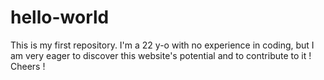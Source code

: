 # hello-world
This is my first repository. I'm a 22 y-o with no experience in coding, but I am very eager to discover this website's potential and to contribute to it ! Cheers !
